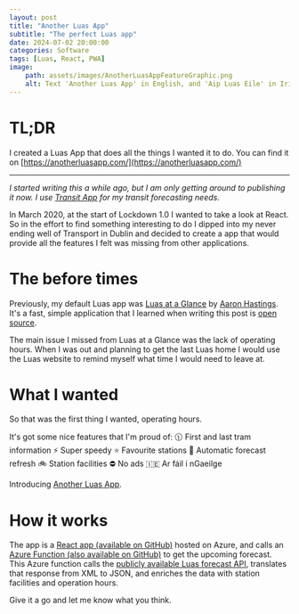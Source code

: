 ```yaml
---
layout: post
title: "Another Luas App"
subtitle: "The perfect Luas app"
date: 2024-07-02 20:00:00
categories: Software
tags: [Luas, React, PWA]
image:
    path: assets/images/AnotherLuasAppFeatureGraphic.png
    alt: Text 'Another Luas App' in English, and 'Aip Luas Eile' in Irish and it's logo on the front of a Luas.
---
```


# TL;DR
I created a Luas App that does all the things I wanted it to do. You can find it on [https://anotherluasapp.com/](https://anotherluasapp.com/)

-------

*I started writing this a while ago, but I am only getting around to publishing it now. I use [Transit App](https://transitapp.com/) for my transit forecasting needs.*

In March 2020, at the start of Lockdown 1.0 I wanted to take a look at React. So in the effort to find something interesting to do I dipped into my never ending well of Transport in Dublin and decided to create a app that would provide all the features I felt was missing from other applications.

# The before times
Previously, my default Luas app was [Luas at a Glance](https://play.google.com/store/apps/details?id=org.thecosmicfrog.luasataglance&hl=en&gl=US) by [Aaron Hastings](https://twitter.com/thecosmicfrog?lang=en). It's a fast, simple application that I learned when writing this post is [open source](https://github.com/thecosmicfrog/LuasataGlance).

The main issue I missed from Luas at a Glance was the lack of operating hours. When I was out and planning to get the last Luas home I would use the Luas website to remind myself what time I would need to leave at.

# What I wanted
So that was the first thing I wanted, operating hours.

It's got some nice features that I'm proud of: 
🕦 First and last tram information
⚡ Super speedy
⭐ Favourite stations
🔄️ Automatic forecast refresh
🚲 Station facilities
⛔ No ads
🇮🇪 Ar fáil i nGaeilge

Introducing [Another Luas App](https://anotherluasapp.com/).

# How it works
The app is a [React app (available on GitHub)](https://github.com/eoinobrien/luas-app) hosted on Azure, and calls an [Azure Function (also available on GitHub)](https://github.com/eoinobrien/luas-api-dotnet) to get the upcoming forecast. This Azure function calls the [publicly available Luas forecast API](https://data.gov.ie/dataset/luas-forecasting-api), translates that response from XML to JSON, and enriches the data with station facilities and operation hours.

Give it a go and let me know what you think.